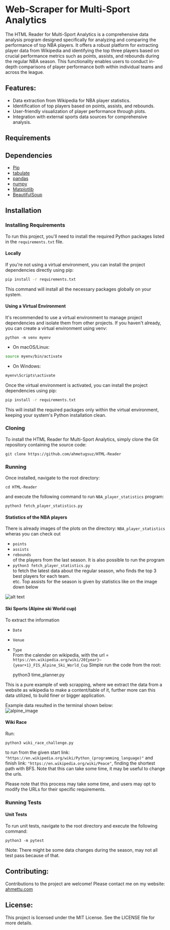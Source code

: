 # Web-Scraper for Multi-Sport Analytics

The HTML Reader for Multi-Sport Analytics is a comprehensive data analysis program designed specifically for analyzing and comparing the performance of top NBA players. It offers a robust platform for extracting player data from Wikipedia and identifying the top three players based on crucial performance metrics such as points, assists, and rebounds during the regular NBA season. This functionality enables users to conduct in-depth comparisons of player performance both within individual teams and across the league.   

## Features:  

- Data extraction from Wikipedia for NBA player statistics.  
- Identification of top players based on points, assists, and rebounds.  
- User-friendly visualization of player performance through plots.  
- Integration with external sports data sources for comprehensive analysis.  

## Requirements

## Dependencies
* [Pip](https://pypi.org/project/pip/)
* [tabulate](https://pypi.org/project/tabulate/)
* [pandas](https://pandas.pydata.org/docs/getting_started/install.html)
* [numpy](https://numpy.org/)
* [Matplotlib](https://matplotlib.org)
* [BeautifulSoup](https://pypi.org/project/beautifulsoup4/)


## Installation

### Installing Requirements

To run this project, you'll need to install the required Python packages listed in the `requirements.txt` file.

#### Locally

If you're not using a virtual environment, you can install the project dependencies directly using pip:

```bash
pip install -r requirements.txt
```

This command will install all the necessary packages globally on your system.

#### Using a Virtual Environment

It's recommended to use a virtual environment to manage project dependencies and isolate them from other projects. 
If you haven't already, you can create a virtual environment using venv:  

    python -m venv myenv   

* On macOS/Linux:
```bash
source myenv/bin/activate
```

* On Windows:  
```bash
myenv\Scripts\activate
```

Once the virtual environment is activated, you can install the project dependencies using pip:  
```bash
pip install -r requirements.txt
```

This will install the required packages only within the virtual environment, keeping your system's Python installation clean.   

### Cloning 

To install the HTML Reader for Multi-Sport Analytics, simply clone the Git repository containing the source code:    

    git clone https://github.com/ahmetugsuz/HTML-Reader    

### Running  

Once installed, navigate to the root directory:  

    cd HTML-Reader   

and execute the following command to run `NBA_player_statistics` program:   

    python3 fetch_player_statistics.py  


#### Statistics of the NBA players
There is already images of the plots on the directory: `NBA_player_statistics` wheras you can check out
* `points`  
* `assists`  
* `rebounds`    
of the players from the last season. It is also possible to run the program    
* `python3 fetch_player_statistics.py`   
to fetch the latest data about the regular season, who finds the top 3 best players for each team.  
etc. Top assists for the season is given by statistics like on the image down below    
  
![alt text](https://github.com/ahmetugsuz/HTML-Reader/blob/master/NBA_player_statistics/points.png)  

#### Ski Sports (Alpine ski World cup)  

To extract the information 
* `Date`  
* `Venue`   
* `Type`  
From the calender on wikipedia, 
with the url = 
 `https://en.wikipedia.org/wiki/20{year}–{year+1}_FIS_Alpine_Ski_World_Cup`
Simple run the code from the root:        

    python3 time_planner.py  

This is a pure example of web scrapping, where we extract the data from a website as wikipedia to make a content/table of it, further more can this data utilized, to build finer or bigger application.

Example data resulted in the terminal shown below:  
![alpine_image](https://github.com/ahmetugsuz/HTML-Reader/blob/master/Alpine_ski_img.png)  

#### Wiki Race
Run:  

    python3 wiki_race_challenge.py   

to run from the given start link: `"https://en.wikipedia.org/wiki/Python_(programming_language)"` and finish link: `"https://en.wikipedia.org/wiki/Peace"`, finding the shortest path with BFS. Note that this can take some time, it may be useful to change the urls.  

Please note that this process may take some time, and users may opt to modify the URLs for their specific requirements.


### Running Tests

#### Unit Tests
To run unit tests, navigate to the root directory and execute the following command:  

    python3 -m pytest    
   

!Note: There might be some data changes during the season, may not all test pass because of that.

## Contributing:
Contributions to the project are welcome! Please contact me on my website: [ahmettu.com](https://ahmettu.com)  

## License:
This project is licensed under the MIT License. See the LICENSE file for more details.
